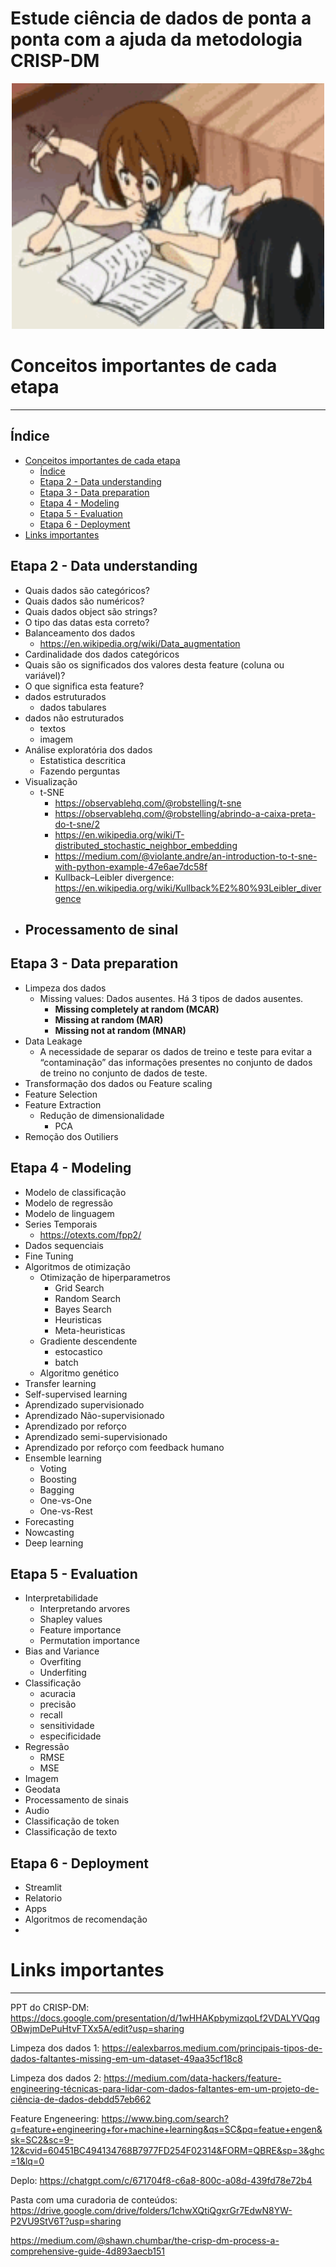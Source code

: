# Estude ciência de dados de ponta a ponta com a ajuda da metodologia CRISP-DM
<!-- ![Capa do readme](https://github.com/jeffersonrafael/Curadoria/blob/main/Assets/studying-hard.gif)-->

<p align="center">
  <img src="https://github.com/jeffersonrafael/Curadoria/blob/main/Assets/studying-hard.gif" alt="Capa do readme" width="500" height="393">
</p>


# Conceitos importantes de cada etapa

---

## Índice

- [Conceitos importantes de cada etapa](#conceitos-importantes-de-cada-etapa)
  - [Índice](#índice)
  - [Etapa 2 - Data understanding](#etapa-2---data-understanding)
  - [Etapa 3 - Data preparation](#etapa-3---data-preparation)
  - [Etapa 4 - Modeling](#etapa-4---modeling)
  - [Etapa 5 - Evaluation](#etapa-5---evaluation)
  - [Etapa 6 - Deployment](#etapa-6---deployment)
- [Links importantes](#links-importantes)



## Etapa 2 - Data understanding

- Quais dados são categóricos?
- Quais dados são numéricos?
- Quais dados object são strings?
- O tipo das datas esta correto?
- Balanceamento dos dados
  - https://en.wikipedia.org/wiki/Data_augmentation
- Cardinalidade dos dados categóricos
- Quais são os significados dos valores desta feature (coluna ou variável)?
- O que significa esta feature?
- dados estruturados
    - dados tabulares
- dados não estruturados
    - textos
    - imagem
- Análise exploratória dos dados
    - Estatistica descritica
    - Fazendo perguntas
- Visualização
  - t-SNE
    - https://observablehq.com/@robstelling/t-sne
    - https://observablehq.com/@robstelling/abrindo-a-caixa-preta-do-t-sne/2
    - https://en.wikipedia.org/wiki/T-distributed_stochastic_neighbor_embedding
    - https://medium.com/@violante.andre/an-introduction-to-t-sne-with-python-example-47e6ae7dc58f
    - Kullback–Leibler divergence: https://en.wikipedia.org/wiki/Kullback%E2%80%93Leibler_divergence
- Processamento de sinal
  - 

## Etapa 3 - Data preparation

- Limpeza dos dados
    - Missing values: Dados ausentes. Há 3 tipos de dados ausentes.
        - **Missing completely at random (MCAR)**
        - **Missing at random (MAR)**
        - **Missing not at random (MNAR)**
- Data Leakage
    - A necessidade de separar os dados de treino e teste para evitar a “contaminação” das informações presentes no conjunto de dados de treino no conjunto de dados de teste.
- Transformação dos dados ou Feature scaling
- Feature Selection
- Feature Extraction
    - Redução de dimensionalidade
        - PCA
- Remoção dos Outiliers

## Etapa 4 - Modeling

- Modelo de classificação
- Modelo de regressão
- Modelo de linguagem
- Series Temporais
  - https://otexts.com/fpp2/
- Dados sequenciais
- Fine Tuning
- Algoritmos de otimização
    - Otimização de hiperparametros
        - Grid Search
        - Random Search
        - Bayes Search
        - Heuristicas
        - Meta-heuristicas
    - Gradiente descendente
        - estocastico
        - batch
    - Algoritmo genético
- Transfer learning
- Self-supervised learning
- Aprendizado supervisionado
- Aprendizado Não-supervisionado
- Aprendizado por reforço
- Aprendizado semi-supervisionado
- Aprendizado por reforço com feedback humano
- Ensemble learning
    - Voting
    - Boosting
    - Bagging
    - One-vs-One
    - One-vs-Rest
- Forecasting
- Nowcasting
- Deep learning

## Etapa 5 - Evaluation

- Interpretabilidade
    - Interpretando arvores
    - Shapley values
    - Feature importance
    - Permutation importance
- Bias and Variance
    - Overfiting
    - Underfiting
- Classificação
    - acuracia
    - precisão
    - recall
    - sensitividade
    - especificidade
- Regressão
    - RMSE
    - MSE
- Imagem
- Geodata
- Processamento de sinais
- Audio
- Classificação de token
- Classificação de texto

## Etapa 6 - Deployment

- Streamlit
- Relatorio
- Apps
- Algoritmos de recomendação
- 

# Links importantes

---

PPT do CRISP-DM: https://docs.google.com/presentation/d/1wHHAKpbymizqoLf2VDALYVQqgOBwjmDePuHtvFTXx5A/edit?usp=sharing

Limpeza dos dados 1: https://ealexbarros.medium.com/principais-tipos-de-dados-faltantes-missing-em-um-dataset-49aa35cf18c8

Limpeza dos dados 2: https://medium.com/data-hackers/feature-engineering-técnicas-para-lidar-com-dados-faltantes-em-um-projeto-de-ciência-de-dados-debdd57eb662

Feature Engeneering: https://www.bing.com/search?q=feature+engineering+for+machine+learning&qs=SC&pq=featue+engen&sk=SC2&sc=9-12&cvid=60451BC494134768B7977FD254F02314&FORM=QBRE&sp=3&ghc=1&lq=0

Deplo: https://chatgpt.com/c/671704f8-c6a8-800c-a08d-439fd78e72b4

Pasta com uma curadoria de conteúdos: https://drive.google.com/drive/folders/1chwXQtiQgxrGr7EdwN8YW-P2VU9StV6T?usp=sharing

https://medium.com/@shawn.chumbar/the-crisp-dm-process-a-comprehensive-guide-4d893aecb151
